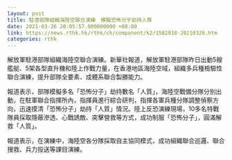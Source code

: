 ```yaml
---
layout: post
title: 駐港部隊組織海陸空聯合演練　模擬恐怖分子劫持人質
date: 2021-03-26 20:05:57.000000000 +08:00
link: https://news.rthk.hk/rthk/ch/component/k2/1582810-20210326.htm
categories: rthk
---
```


解放軍駐港部隊組織海陸空聯合演練。新華社報道，解放軍駐港部隊昨日出動5艘艦艇、5架各型直升機和陸上作戰力量，在香港地區海陸空域，組織多兵種檢驗性聯合演練，提升部隊全要素、成體系聯合製勝能力。

報道表示，部隊模擬多名「恐怖分子」劫持數名「人質」，海陸空戰備分隊分別出動，在駐軍聯合指揮所內，指揮員進行綜合研判，指揮各軍兵種分隊調整偵察方向，迅速摸清「恐怖分子」劫持「人質」情況。陸上反恐演練現場，10多名特戰隊員採取隱蔽滲透、心戰誘敵、突擊營救等方式，成功制服「恐怖分子」，圓滿解救「人質」。

報道表示，在演練中，海陸空各分隊採取自主協同模式，成功組織聯合巡邏、聯合搜救、兵力投送等課目演練。
